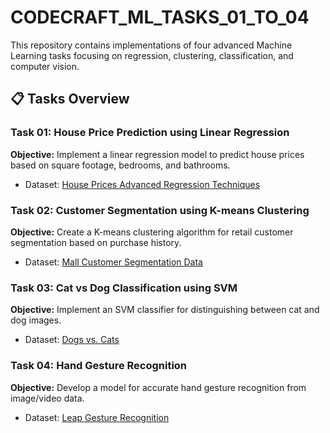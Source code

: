 # CODECRAFT_ML_TASKS_01_TO_04


This repository contains implementations of four advanced Machine Learning tasks focusing on regression, clustering, classification, and computer vision.

## 📋 Tasks Overview

### Task 01: House Price Prediction using Linear Regression
**Objective:** Implement a linear regression model to predict house prices based on square footage, bedrooms, and bathrooms.
- Dataset: [House Prices Advanced Regression Techniques](https://www.kaggle.com/c/house-prices-advanced-regression-techniques/data)


### Task 02: Customer Segmentation using K-means Clustering
**Objective:** Create a K-means clustering algorithm for retail customer segmentation based on purchase history.
- Dataset: [Mall Customer Segmentation Data](https://www.kaggle.com/datasets/vjchoudhary7/customer-segmentation-tutorial-in-python)


### Task 03: Cat vs Dog Classification using SVM
**Objective:** Implement an SVM classifier for distinguishing between cat and dog images.
- Dataset: [Dogs vs. Cats](https://www.kaggle.com/c/dogs-vs-cats/data)


### Task 04: Hand Gesture Recognition
**Objective:** Develop a model for accurate hand gesture recognition from image/video data.
- Dataset: [Leap Gesture Recognition](https://www.kaggle.com/gti-upm/leapgestrecog)


